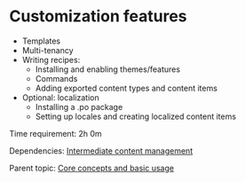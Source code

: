 # Customization features



- Templates
- Multi-tenancy
- Writing recipes:
	- Installing and enabling themes/features
	- Commands
	- Adding exported content types and content items
- Optional: localization
	- Installing a .po package
	- Setting up locales and creating localized content items

Time requirement: 2h 0m

Dependencies: [Intermediate content management](IntermediateContentManagement)

Parent topic: [Core concepts and basic usage](./)